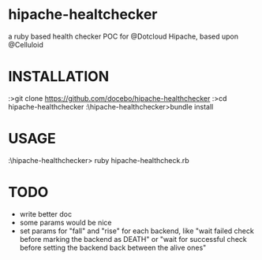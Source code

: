 hipache-healtchecker
====================

a ruby based health checker POC for @Dotcloud Hipache, based upon @Celluloid

INSTALLATION
================
:\>git clone https://github.com/docebo/hipache-healthchecker
:\>cd hipache-healthchecker
:\hipache-healthchecker>bundle install

USAGE
======
:\hipache-healthchecker> ruby hipache-healthcheck.rb

TODO
========

- write better doc
- some params would be nice
- set params for "fall" and "rise" for each backend, like "wait <x> failed check before marking the backend as DEATH" or "wait for <y> successful check before setting the backend back between the alive ones"